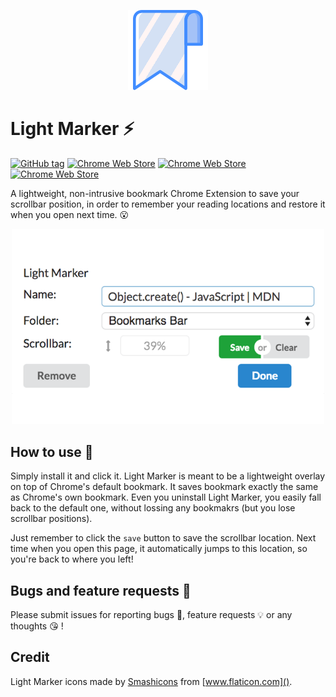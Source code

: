 <p align="center">
  <img src="images/icons128/png/001-shapes.png" />
</p>

# Light Marker ⚡

[![GitHub tag](https://img.shields.io/github/tag/NeilLi1992/LightMarker2.svg)](https://github.com/NeilLi1992/LightMarker2/tags)
[![Chrome Web Store](https://img.shields.io/chrome-web-store/v/lhkgiieenfadlgmaacnhnidkneedhpao.svg)](https://chrome.google.com/webstore/detail/light-marker/lhkgiieenfadlgmaacnhnidkneedhpao?hl=en-GB)
[![Chrome Web Store](https://img.shields.io/chrome-web-store/rating/lhkgiieenfadlgmaacnhnidkneedhpao.svg)](https://chrome.google.com/webstore/detail/light-marker/lhkgiieenfadlgmaacnhnidkneedhpao?hl=en-GB)
[![Chrome Web Store](https://img.shields.io/chrome-web-store/users/lhkgiieenfadlgmaacnhnidkneedhpao.svg)](https://chrome.google.com/webstore/detail/light-marker/lhkgiieenfadlgmaacnhnidkneedhpao?hl=en-GB)

A lightweight, non-intrusive bookmark Chrome Extension to save your scrollbar position, in order to remember your reading locations and restore it when you open next time. 😮

<p align="center">
  <img src="images/screenshots/screenshot.png" width="500px"/>
</p>

## How to use 🤔

Simply install it and click it. Light Marker is meant to be a lightweight overlay on top of Chrome's default bookmark. It saves bookmark exactly the same as Chrome's own bookmark. Even you uninstall Light Marker, you easily fall back to the default one, without lossing any bookmakrs (but you lose scrollbar positions).

Just remember to click the `save` button to save the scrollbar location. Next time when you open this page, it automatically jumps to this location, so you're back to where you left!

## Bugs and feature requests 🤪

Please submit issues for reporting bugs 🐞, feature requests 💡 or any thoughts 😘 !

## Credit

Light Marker icons made by [Smashicons](https://smashicons.com/) from [www.flaticon.com]().